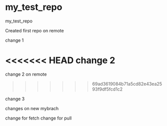 # my_test_repo
my_test_repo

Created first repo on remote

change 1

<<<<<<< HEAD
change 2
=======
change 2 on remote
>>>>>>> 69ad3619084b71a5cd82e43ea2593f9df5fcd1c2

change 3

changes on new mybrach

change for fetch
change for pull
